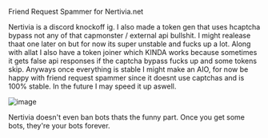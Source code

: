 Friend Request Spammer for Nertivia.net

Nertivia is a discord knockoff ig. I also made a token gen that uses hcaptcha bypass not any of that capmonster / external api bullshit. I might realease thaat one later on but for now its super unstable and fucks up a lot. Along with allat I also have a token joiner which KINDA works because sometimes it gets false api responses if the captcha bypass fucks up and some tokens skip. Anyways once everything is stable I might make an AIO, for now be happy with friend request spammer since it doesnt use captchas and is 100% stable. In the future I may speed it up aswell.

![image](https://user-images.githubusercontent.com/63435309/185258734-2fea6448-3bb0-4dd9-b813-9793b0d70c57.png)

Nertivia doesn't even ban bots thats the funny part. Once you get some bots, they're your bots forever.
